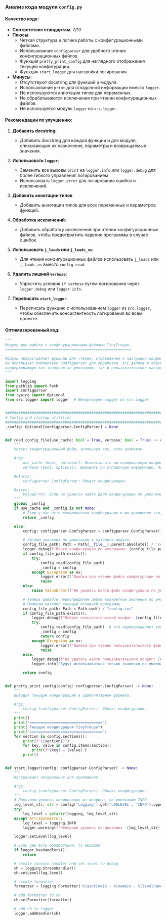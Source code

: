 ### **Анализ кода модуля `config.py`**

#### **Качество кода**:

- **Соответствие стандартам**: 7/10
- **Плюсы**:
  - Четкая структура и логика работы с конфигурационными файлами.
  - Использование `configparser` для удобного чтения конфигурационных файлов.
  - Функция `pretty_print_config` для наглядного отображения текущей конфигурации.
  - Функция `start_logger` для настройки логирования.
- **Минусы**:
  - Отсутствуют docstring для функций и модуля.
  - Использование `print` для отладочной информации вместо `logger`.
  - Не используются аннотации типов для переменных.
  - Не обрабатываются исключения при чтении конфигурационных файлов.
  - Не используется модуль `logger` из `src.logger`.

#### **Рекомендации по улучшению**:

1. **Добавить docstring**:
   - Добавить docstring для каждой функции и для модуля, описывающие их назначение, параметры и возвращаемые значения.

2. **Использовать `logger`**:
   - Заменить все вызовы `print` на `logger.info` или `logger.debug` для более гибкого управления логированием.
   - Использовать `logger.error` для логирования ошибок и исключений.

3. **Добавить аннотации типов**:
   - Добавить аннотации типов для всех переменных и параметров функций.

4. **Обработка исключений**:
   - Добавить обработку исключений при чтении конфигурационных файлов, чтобы предотвратить падение программы в случае ошибок.

5. **Использовать `j_loads` или `j_loads_ns`**:
   - Для чтения конфигурационных файлов использовать `j_loads` или `j_loads_ns` вместо `config.read`.

6. **Удалить лишний `verbose`**:
   - Упростить условия `if verbose` путем логирования через `logger.debug` или `logger.info`.

7. **Переписать `start_logger`**:
   - Переписать функцию с использованием `logger` из `src.logger`, чтобы обеспечить консистентность логирования во всем проекте.

#### **Оптимизированный код**:

```python
"""
Модуль для работы с конфигурационными файлами TinyTroupe.
=========================================================

Модуль предоставляет функции для чтения, отображения и настройки конфигурации приложения.
Он использует библиотеку configparser для обработки .ini файлов и обеспечивает гибкую систему конфигурации,
поддерживающую как значения по умолчанию, так и пользовательские настройки.
"""

import logging
from pathlib import Path
import configparser
from typing import Optional
from src.logger import logger  # Импортируем logger из src.logger


################################################################################
# Config and startup utilities
################################################################################
_config: Optional[configparser.ConfigParser] = None


def read_config_file(use_cache: bool = True, verbose: bool = True) -> configparser.ConfigParser:
    """
    Читает конфигурационный файл, используя кеш, если возможно.

    Args:
        use_cache (bool, optional): Использовать ли кешированную конфигурацию. По умолчанию True.
        verbose (bool, optional): Выводить ли отладочную информацию. По умолчанию True.

    Returns:
        configparser.ConfigParser: Объект конфигурации.

    Raises:
        ValueError: Если не удается найти файл конфигурации по умолчанию.
    """
    global _config
    if use_cache and _config is not None:
        # Если у нас есть кешированная конфигурация и мы принимаем это, возвращаем ее
        return _config

    else:
        config: configparser.ConfigParser = configparser.ConfigParser()

        # Читаем значения по умолчанию в каталоге модуля.
        config_file_path: Path = Path(__file__).parent.absolute() / 'config.ini'
        logger.debug(f"Поиск конфигурации по умолчанию: {config_file_path}") if verbose else None
        if config_file_path.exists():
            try:
                config.read(config_file_path)
                _config = config
            except Exception as ex:
                logger.error(f"Ошибка при чтении файла конфигурации по умолчанию: {config_file_path}", ex, exc_info=True)
                raise
        else:
            raise ValueError(f"Не удалось найти файл конфигурации по умолчанию: {config_file_path}")

        # Теперь давайте переопределим любое конкретное значение по умолчанию, если есть пользовательская конфигурация .ini.
        # Пробуем каталог текущей основной программы
        config_file_path: Path = Path.cwd() / "config.ini"
        if config_file_path.exists():
            logger.debug(f"Найден пользовательский конфиг: {config_file_path}") if verbose else None
            try:
                config.read(config_file_path)  # это переопределяет только те значения, которые присутствуют в пользовательской конфигурации
                _config = config
                return config
            except Exception as ex:
                logger.error(f"Ошибка при чтении пользовательского файла конфигурации: {config_file_path}", ex, exc_info=True)
                raise
        else:
            logger.debug(f"Не удалось найти пользовательский конфиг: {config_file_path}") if verbose else None
            logger.info("Будут использоваться только значения по умолчанию. ЕСЛИ ЧТО-ТО ПОЙДЕТ НЕ ТАК, ПОПРОБУЙТЕ НАСТРОИТЬ MODEL, API TYPE и т.д.") if verbose else None

        return config


def pretty_print_config(config: configparser.ConfigParser) -> None:
    """
    Выводит текущую конфигурацию в удобочитаемом формате.

    Args:
        config (configparser.ConfigParser): Объект конфигурации.
    """
    print()
    print("=================================")
    print("Текущая конфигурация TinyTroupe")
    print("=================================")
    for section in config.sections():
        print(f"[{section}]")
        for key, value in config.items(section):
            print(f"{key} = {value}")
        print()


def start_logger(config: configparser.ConfigParser) -> None:
    """
    Настраивает логирование для приложения.

    Args:
        config (configparser.ConfigParser): Объект конфигурации.
    """
    # Получаем уровень логирования из конфига, по умолчанию INFO
    log_level_str: str = config['Logging'].get('LOGLEVEL', 'INFO').upper()
    try:
        log_level = getattr(logging, log_level_str)
    except AttributeError:
        log_level = logging.INFO
        logger.warning(f"Неверный уровень логирования '{log_level_str}' в конфиге. Использован уровень INFO.")

    logger.setLevel(log_level)

    # Если уже есть обработчики, то выходим
    if logger.hasHandlers():
        return

    # create console handler and set level to debug
    ch = logging.StreamHandler()
    ch.setLevel(log_level)

    # create formatter
    formatter = logging.Formatter('%(asctime)s - %(name)s - %(levelname)s - %(message)s')

    # add formatter to ch
    ch.setFormatter(formatter)

    # add ch to logger
    logger.addHandler(ch)